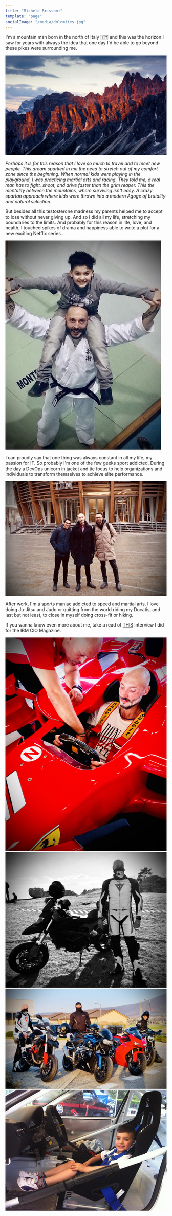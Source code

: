 ```yaml
---
title: "Michele Brissoni"
template: "page"
socialImage: "/media/dolomites.jpg"
---
```


I'm a mountain man born in the north of Italy 🇮🇹 and this was the horizon I saw for years with always the idea that one day I'd be able to go beyond these pikes were surrounding me.

![dolomites](/media/about/dolomites.jpg)

*Perhaps it is for this reason that I love so much to travel and to meet new people. This dream sparked in me the need to stretch out of my comfort zone since the beginning. When normal kids were playing in the playground, I was practicing martial arts and racing. They told me, a real man has to fight, shoot, and drive faster than the grim reaper. This the mentality between the mountains, where surviving isn't easy. A crazy spartan approach where kids were thrown into a modern Agoge of brutality and natural selection.*

But besides all this testosterone madness my parents helped me to accept to lose without never giving up. And so I did all my life, stretching my boundaries to the limits. And probably for this reason in life, love, and health, I touched spikes of drama and happiness able to write a plot for a new exciting Netflix series. 

![Judo](/media/about/Judo.jpg)

I can proudly say that one thing was always constant in all my life, my passion for IT. So probably I'm one of the few geeks sport addicted. During the day a DevOps unicorn in jacket and tie focus to help organizations and individuals to transform themselves to achieve elite performance.

![MilanoIBM](/media/about/MilanoIBM.jpg)

After work, I'm a sports maniac addicted to speed and martial arts. I love doing Ju-Jitsu and Judo or quitting from the world riding my Ducatis, and last but not least, to close in myself doing cross-fit or hiking. 

If you wanna know even more about me, take a read of [THIS](/posts/Human%20of%20CIO%20-%20Michele%20Brissoni) interview I did for the IBM CIO Magazine.

![Ferrari](/media/about/Ferrari.jpg)
![Hypermotard](/media/about/Hypermotard.jpg)
![HypermotardTrip](/media/about/HypermotardTrip.jpg)
![BMW](/media/about/BMW.jpg)


